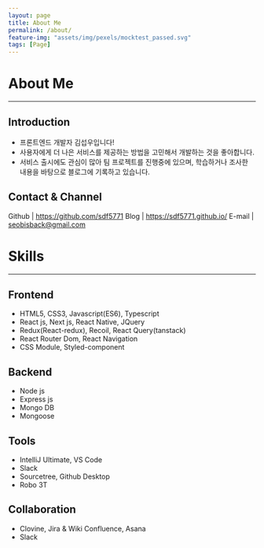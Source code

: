 ```yaml
---
layout: page
title: About Me
permalink: /about/
feature-img: "assets/img/pexels/mocktest_passed.svg"
tags: [Page]
---
```


# About Me

---

## Introduction

- 프론트엔드 개발자 김섭우입니다!
- 사용자에게 더 나은 서비스를 제공하는 방법을 고민해서 개발하는 것을 좋아합니다.
- 서비스 출시에도 관심이 많아 팀 프로젝트를 진행중에 있으며, 학습하거나 조사한 내용을 바탕으로 블로그에 기록하고 있습니다.

## Contact & Channel

Github | https://github.com/sdf5771
Blog | https://sdf5771.github.io/
E-mail | seobisback@gmail.com

# Skills

---

## Frontend

- HTML5, CSS3, Javascript(ES6), Typescript
- React js, Next js, React Native, JQuery
- Redux(React-redux), Recoil, React Query(tanstack)
- React Router Dom, React Navigation
- CSS Module, Styled-component

## Backend

- Node js
- Express js
- Mongo DB
- Mongoose

## Tools

- IntelliJ Ultimate, VS Code
- Slack
- Sourcetree, Github Desktop
- Robo 3T

## Collaboration

- Clovine, Jira & Wiki Confluence, Asana
- Slack